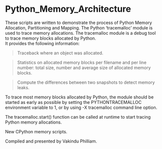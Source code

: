# Python_Memory_Architecture
These scripts are written to demonstrate the process of Python Memory Allocation, Partitioning and Mapping. 
The Python ‘tracemalloc’ module is used to trace memory allocations. 
The tracemalloc module is a debug tool to trace memory blocks allocated by Python.  
It provides the following information: 

> Traceback where an object was allocated.  

> Statistics on allocated memory blocks per filename and per line number: total size, number and average size of allocated memory blocks. 

> Compute the differences between two snapshots to detect memory leaks.

To trace most memory blocks allocated by Python, the module should be started as early as possible by setting the PYTHONTRACEMALLOC environment variable to 1, or by using -X tracemalloc command line option.  

The tracemalloc.start() function can be called at runtime to start tracing Python memory allocations. 

New CPython memory scripts.

Compiled and presented by Vakindu Philliam.
